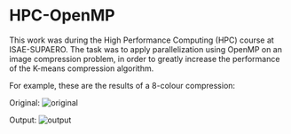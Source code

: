 # HPC-OpenMP

This work was during the High Performance Computing (HPC) course at ISAE-SUPAERO.
The task was to apply parallelization using OpenMP on an image compression problem, in order to greatly increase the performance of the K-means compression algorithm.

For example, these are the results of a 8-colour compression:

Original:
![original](https://github.com/accoumar12/HPC-OpenMP/assets/128476349/4dea1af5-3f2c-4d9c-985f-1ec16f580422)

Output:
![output](https://github.com/accoumar12/HPC-OpenMP/assets/128476349/a82dfe61-0312-48aa-9071-06b9e37103bf)
